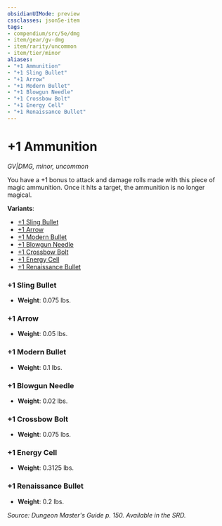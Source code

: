 ```yaml
---
obsidianUIMode: preview
cssclasses: json5e-item
tags:
- compendium/src/5e/dmg
- item/gear/gv-dmg
- item/rarity/uncommon
- item/tier/minor
aliases: 
- "+1 Ammunition"
- "+1 Sling Bullet"
- "+1 Arrow"
- "+1 Modern Bullet"
- "+1 Blowgun Needle"
- "+1 Crossbow Bolt"
- "+1 Energy Cell"
- "+1 Renaissance Bullet"
---
```

# +1 Ammunition
*GV|DMG, minor, uncommon*  


You have a +1 bonus to attack and damage rolls made with this piece of magic ammunition. Once it hits a target, the ammunition is no longer magical.

**Variants**:
- [+1 Sling Bullet](#+1%20Sling%20Bullet)
- [+1 Arrow](#+1%20Arrow)
- [+1 Modern Bullet](#+1%20Modern%20Bullet)
- [+1 Blowgun Needle](#+1%20Blowgun%20Needle)
- [+1 Crossbow Bolt](#+1%20Crossbow%20Bolt)
- [+1 Energy Cell](#+1%20Energy%20Cell)
- [+1 Renaissance Bullet](#+1%20Renaissance%20Bullet)

### +1 Sling Bullet

- **Weight**: 0.075 lbs.

### +1 Arrow

- **Weight**: 0.05 lbs.

### +1 Modern Bullet

- **Weight**: 0.1 lbs.

### +1 Blowgun Needle

- **Weight**: 0.02 lbs.

### +1 Crossbow Bolt

- **Weight**: 0.075 lbs.

### +1 Energy Cell

- **Weight**: 0.3125 lbs.

### +1 Renaissance Bullet

- **Weight**: 0.2 lbs.


*Source: Dungeon Master's Guide p. 150. Available in the SRD.*